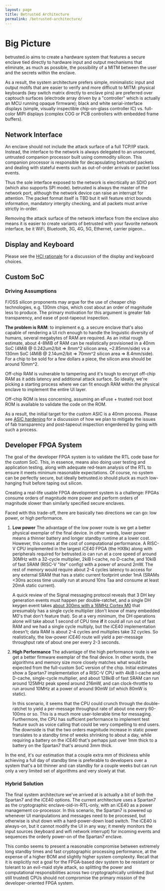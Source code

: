 ```yaml
---
layout: page
title: Betrusted Architecture
permalink: /betrusted-architecture/
---
```


# Big Picture

betrusted.io aims to create a hardware system that features a secure
enclave tied directly to hardware input and output mechanisms that
eliminate, as much as possible, the possibility of a MITM between the
user and the secrets within the enclave. 

As a result, the system architecture prefers simple, minimalistic
input and output motifs that are easier to verify and more difficult
to MITM: physical keyboards (key switch matrix directly to enclave
pins) are preferred over captouch surfaces (electrode array driven by
a "controller" which is actually an MCU running opaque firmware);
black and white serial-interface displays (simple, visually
inspectible chip-on-glass controller IC) vs. full-color MIPI displays
(complex COG or PCB controllers with embedded frame buffers).

## Network Interface

An enclave should not include the attack surface of a full TCP/IP
stack.  Instead, the interface to the network is always delegated to
an unsecured, untrusted companion processor built using commodity
silicon. This companion processor is responsible for decapsulating
betrusted packets and dealing with stateful events such as
out-of-order arrivals or packet loss events.

Thus the sole interface exposed to the network is elecrtically an SDIO
port (which also supports SPI mode). betrusted is always the master of
the network port, although the network device can raise an interrupt
for attention. The packet format itself is TBD but it will feature
strict bounds information, mandatory intergity checking, and all
packets must arrive strictly in-order.

Removing the attack surface of the network interface from the enclave
also means it is easier to create variants of betrusted with your
favorite network interface, be it WiFi, Bluetooth, 3G, 4G, 5G,
Ethernet, carrier pigeon...

## Display and Keyboard

Please see the [HCI rationale](/hci-rationale/) for a discussion of
the display and keyboard choices.

## Custom SoC

### Driving Assumptions

F/OSS silicon proponents may argue for the use of cheaper chip
technologies, e.g. 130nm chips, which cost about an order of magnitude
less to produce. The primary motivation for this argument is greater
fab transparency, and ease of post-tapeout inspection.

**The problem is RAM**: to implement e.g. a secure enclave that's also
  capable of rendering a UI rich enough to handle the linguistic
  diversity of humans, several megabytes of RAM are required. As an
  initial rough estimate, about 4-8MiB of RAM can be realistically
  provisioned in a 40nm SoC (4MiB @ 0.242um2/bit => 8mm^2 silicon
  area, ~2.85mm/side) vs a 130nm SoC (4MiB @ 2.14um2/bit => 70mm^2
  silicon area => 8.4mm/side). For a chip to be sold for a few dollars
  a piece, the silicon area should be around 10mm^2.

Off-chip RAM is vulnerable to tampering and it's tough to encrypt
off-chip RAM as it adds latency and additional attack surface. So
ideally, we're picking a starting process where we can fit enough RAM
within the physical enclave to implement the entire UI layer.

Off-chip ROM is less concerning, assuming an eFuse + trusted root boot
ROM is available to validate the code on the ROM.

As a result, the initial target for the custom ASIC is a 40nm process.
Please see [ASIC hardening](https://github.com/betrusted-io/betrusted-wiki/wiki/ASIC-hardening)
for a discussion of how we plan to mitigate the issues of fab transparency
and post-tapeout inspection engerdered by going with such a process.

## Developer FPGA System

The goal of the developer FPGA system is to validate the RTL code base
for the custom SoC. This, in essence, means also doing user testing
and application testing, along with adequate red-team analysis of the
RTL to ensure it meets minimum reasonable expectations. Of course, no
system can be perfectly secure, but ideally betrusted.io should pluck
as much low-hanging fruit before taping out silicon.

Creating a real-life usable FPGA development system is a challenge:
FPGAs consume orders of magnitude more power and perform orders of
magnitude slower than similarly specified secure enclaves.

Faced with this trade-off, there are basically two directions we can
go: low power, or high performance.

1. **Low power** The advantage of the low power route is we get a
  better physical exemplar of the final device. In other words, lower
  power means a thinner battery and longer standby runtime at a lower
  cost. However, this comes at the cost of computational
  performance. A RISC-V CPU implemented in the largest iCE40 FPGA (the
  HX8k) along with peripherals required for betrusted.io can run at a
  core speed of around 30MHz with a 32-cycle multiplier, 2kiB I-cache,
  no D-cache, and 10kiB of fast SRAM (RISC-V "lite" config) with a
  power of around 2mW. The rest of memory would require about 2-4
  cycles latency to access for any external SRAM that has a static
  current footprint under 1mA (SRAMs <30ns access time usually run at
  around 10ns Taa and consume at least 20mA static current).

    A quick review of the Signal messaging protocol reveals that 3 DH
    key generation events must happen per double-ratchet, and a single
    DH keygen event takes [about 300ms with a 16MHz Cortex
    M0](https://github.com/Emill/P256-cortex-ecdh) that presumably has
    a single cycle multiplier (don't know of many embedded M0's that
    don't feature that). So at a very minimum, the DH operations alone
    will take about 1 second of CPU time **if** it could all run out
    of fast RAM and we had a single cycle multiply, but the iCE40
    implementation doesn't; data RAM is about 2-4 cycles and
    multiplies take 32 cycles. So realistically, the low-power iCE40
    route will yield a per-message throughput rate of about one per
    every 2-3 seconds.

2. **High Performance** The advantage of the high performance route is
we get a better firmware exemplar of the final device. In other words,
the algorithms and memory size more closely matches what would be
expected from the full-custom SoC version of the chip. Initial
estimates show a Spartan7 implementation of a RISC-V CPU with 4kiB
I-cache and D-cache, single-cycle multiplier, and about 128kiB of fast
SRAM can run around 125MHz peak speed around 216mW, and can
clock-throttle to run around 10MHz at a power of around 90mW (of which
80mW is static).

    In this scenario, it seems that the CPU could crunch through the
    double-ratchet to yield a per-message throughput rate of about one
    every 60-100ms or so. This is a much more user-tolerable time for
    messaging. Furthermore, the CPU has sufficient performance to
    implement test feature such as voice calling that could be very
    compelling to end users. The downside is that the two orders
    magnitude increase in static power translates to a standby time of
    weeks shrinking to about a day, while requiring a battery on the
    iCE40 that's perhaps just over 1mm thick to a battery on the
    Spartan7 that's around 3mm thick.

In the end, it's our estimation that a couple extra mm of thickness
while achieving a full day of standby time is preferable to developers
over a system that's a bit thinner and can standby for a couple weeks
but can run only a very limited set of algorithms and very slowly at
that.

### Hybrid Solution

The final system architecture we've arrived at is actually a bit of
both the Spartan7 and the iCE40 options. The current architecture uses
a Spartan7 as the cryptographic enclave-oid-in-RTL-only, with an iCE40
as a power management co-processor. In this scenario, the Spartan7 is
powered up whenever UI manipulations and messages need to be
processed, but otherwise is shut down with a hard-power-down load
switch. The iCE40 is always-on, but it cannot modify the UI in any
way; it merely monitors the input sources (keyboard and wifi network
interrupt) for incoming events and sequences the orderly power-on of
the Spartan7 enclave.

This combo seems to present a reasonable compromise between extremely
long standby times and fast cryptographic processing performance, at
the expense of a higher BOM and slightly higher system
complexity. Recall that it is explicitly not a goal for the FPGA-based
dev system to be resistant or tolerant to an evil-maid style attack,
so splitting the power and computational responsibilities across two
cryptographically unlinked (but still trusted) CPUs should not
compromise the primary mission of the developer-oriented FPGA system.